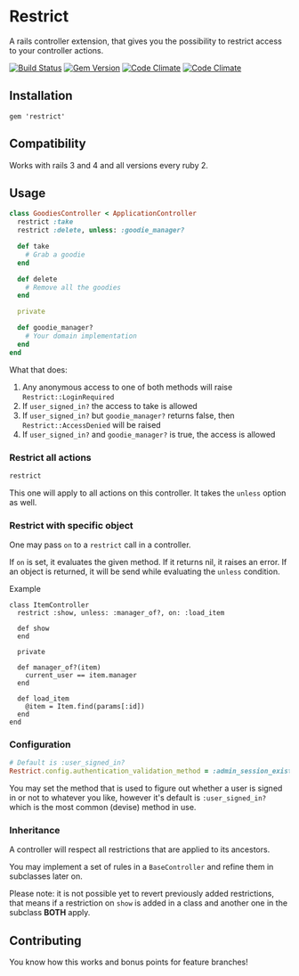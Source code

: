 # Restrict

A rails controller extension, that gives you the possibility to restrict access to your controller actions.

[![Build Status](https://secure.travis-ci.org/xijo/restrict.png?branch=master)](https://travis-ci.org/xijo/restrict) [![Gem Version](https://badge.fury.io/rb/restrict.png)](http://badge.fury.io/rb/restrict) [![Code Climate](https://codeclimate.com/github/xijo/restrict.png)](https://codeclimate.com/github/xijo/restrict) [![Code Climate](https://codeclimate.com/github/xijo/restrict/coverage.png)](https://codeclimate.com/github/xijo/restrict)

## Installation

    gem 'restrict'

## Compatibility

Works with rails 3 and 4 and all versions every ruby 2.

## Usage

```ruby
class GoodiesController < ApplicationController
  restrict :take
  restrict :delete, unless: :goodie_manager?

  def take
    # Grab a goodie
  end

  def delete
    # Remove all the goodies
  end

  private

  def goodie_manager?
    # Your domain implementation
  end
end
```

What that does:
  1. Any anonymous access to one of both methods will raise `Restrict::LoginRequired`
  2. If `user_signed_in?` the access to take is allowed
  3. If `user_signed_in?` but `goodie_manager?` returns false, then `Restrict::AccessDenied` will be raised
  4. If `user_signed_in?` and `goodie_manager?` is true, the access is allowed

### Restrict all actions

```ruby
restrict
```

This one will apply to all actions on this controller. It takes the `unless` option as well.

### Restrict with specific object

One may pass `on` to a `restrict` call in a controller.

If `on` is set, it evaluates the given method.
If it returns nil, it raises an error.
If an object is returned, it will be send while evaluating the `unless`
condition.

Example

```
class ItemController
  restrict :show, unless: :manager_of?, on: :load_item

  def show
  end

  private

  def manager_of?(item)
    current_user == item.manager
  end

  def load_item
    @item = Item.find(params[:id])
  end
end
```

### Configuration

```ruby
# Default is :user_signed_in?
Restrict.config.authentication_validation_method = :admin_session_exists?
```

You may set the method that is used to figure out whether a user is signed in or not to whatever you like, however it's default is `:user_signed_in?` which is the most common (devise) method in use.

### Inheritance

A controller will respect all restrictions that are applied to its ancestors.

You may implement a set of rules in a `BaseController` and refine them in subclasses later on.

Please note: it is not possible yet to revert previously added restrictions, that means
if a restriction on `show` is added in a class and another one in the subclass **BOTH** apply.

## Contributing

You know how this works and bonus points for feature branches!
